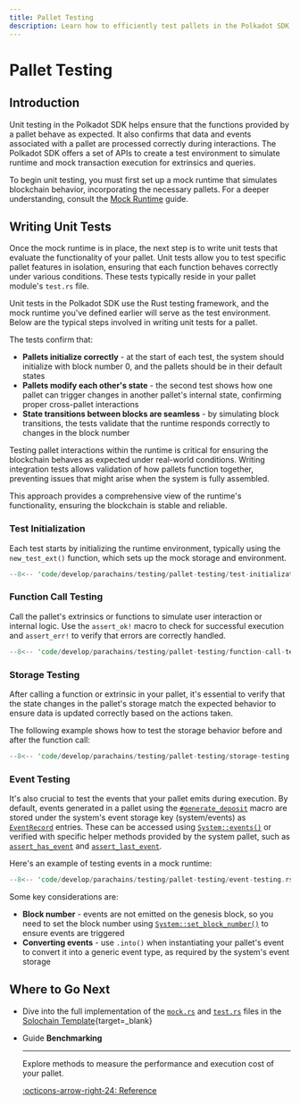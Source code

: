 ```yaml
---
title: Pallet Testing
description: Learn how to efficiently test pallets in the Polkadot SDK, ensuring the reliability and security of your pallets operations.
---
```


# Pallet Testing

## Introduction

Unit testing in the Polkadot SDK helps ensure that the functions provided by a pallet behave as expected. It also confirms that data and events associated with a pallet are processed correctly during interactions. The Polkadot SDK offers a set of APIs to create a test environment to simulate runtime and mock transaction execution for extrinsics and queries.

To begin unit testing, you must first set up a mock runtime that simulates blockchain behavior, incorporating the necessary pallets. For a deeper understanding, consult the [Mock Runtime](/develop/parachains/testing/mock-runtime/) guide.

## Writing Unit Tests

Once the mock runtime is in place, the next step is to write unit tests that evaluate the functionality of your pallet. Unit tests allow you to test specific pallet features in isolation, ensuring that each function behaves correctly under various conditions. These tests typically reside in your pallet module's `test.rs` file.

Unit tests in the Polkadot SDK use the Rust testing framework, and the mock runtime you've defined earlier will serve as the test environment. Below are the typical steps involved in writing unit tests for a pallet.

The tests confirm that:

- **Pallets initialize correctly** - at the start of each test, the system should initialize with block number 0, and the pallets should be in their default states
- **Pallets modify each other's state** - the second test shows how one pallet can trigger changes in another pallet's internal state, confirming proper cross-pallet interactions
- **State transitions between blocks are seamless** - by simulating block transitions, the tests validate that the runtime responds correctly to changes in the block number

Testing pallet interactions within the runtime is critical for ensuring the blockchain behaves as expected under real-world conditions. Writing integration tests allows validation of how pallets function together, preventing issues that might arise when the system is fully assembled.

This approach provides a comprehensive view of the runtime's functionality, ensuring the blockchain is stable and reliable.

### Test Initialization

Each test starts by initializing the runtime environment, typically using the `new_test_ext()` function, which sets up the mock storage and environment.

```rust
--8<-- 'code/develop/parachains/testing/pallet-testing/test-initialization.rs'
```

### Function Call Testing

Call the pallet's extrinsics or functions to simulate user interaction or internal logic. Use the `assert_ok!` macro to check for successful execution and `assert_err!` to verify that errors are correctly handled.

```rust
--8<-- 'code/develop/parachains/testing/pallet-testing/function-call-testing.rs'
```

### Storage Testing

After calling a function or extrinsic in your pallet, it's essential to verify that the state changes in the pallet's storage match the expected behavior to ensure data is updated correctly based on the actions taken.

The following example shows how to test the storage behavior before and after the function call:

```rust
--8<-- 'code/develop/parachains/testing/pallet-testing/storage-testing.rs'
```

### Event Testing

It's also crucial to test the events that your pallet emits during execution. By default, events generated in a pallet using the [`#generate_deposit`](https://paritytech.github.io/polkadot-sdk/master/frame_support/pallet_macros/attr.generate_deposit.html) macro are stored under the system's event storage key (system/events) as [`EventRecord`](https://paritytech.github.io/polkadot-sdk/master/frame_system/struct.EventRecord.html) entries. These can be accessed using [`System::events()`](https://paritytech.github.io/polkadot-sdk/master/frame_system/pallet/struct.Pallet.html#method.events) or verified with specific helper methods provided by the system pallet, such as [`assert_has_event`](https://paritytech.github.io/polkadot-sdk/master/frame_system/pallet/struct.Pallet.html#method.assert_has_event) and [`assert_last_event`](https://paritytech.github.io/polkadot-sdk/master/frame_system/pallet/struct.Pallet.html#method.assert_last_event).

Here's an example of testing events in a mock runtime:

```rust
--8<-- 'code/develop/parachains/testing/pallet-testing/event-testing.rs'
```

Some key considerations are:

- **Block number** - events are not emitted on the genesis block, so you need to set the block number using [`System::set_block_number()`](https://paritytech.github.io/polkadot-sdk/master/frame_system/pallet/struct.Pallet.html#method.set_block_number) to ensure events are triggered
- **Converting events** - use `.into()` when instantiating your pallet's event to convert it into a generic event type, as required by the system's event storage

## Where to Go Next

- Dive into the full implementation of the [`mock.rs`](https://github.com/paritytech/polkadot-sdk/blob/master/templates/solochain/pallets/template/src/mock.rs) and [`test.rs`](https://github.com/paritytech/polkadot-sdk/blob/master/templates/solochain/pallets/template/src/tests.rs) files in the [Solochain Template](https://github.com/paritytech/polkadot-sdk/tree/master/templates/solochain){target=_blank}

<div class="grid cards" markdown>

-   <span class="badge guide">Guide</span> __Benchmarking__

    ---

    Explore methods to measure the performance and execution cost of your pallet.

    [:octicons-arrow-right-24: Reference](/develop/parachains/testing/benchmarking)

</div>